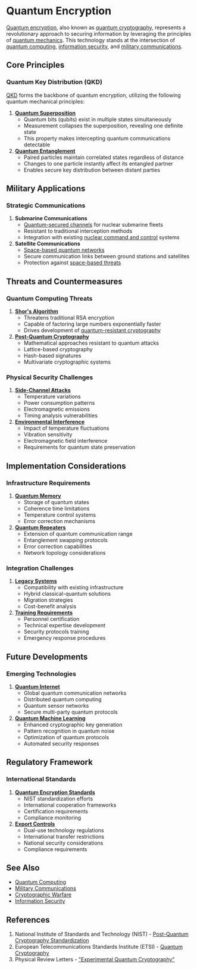 # Quantum Encryption

[Quantum encryption](QUANTUM_ENCRYPTION.md), also known as [quantum cryptography](../../../literary_products/joes_notes/QUANTUM_CRYPTOGRAPHY.md), represents a revolutionary approach to securing information by leveraging the principles of [quantum mechanics](../../../literary_products/joes_notes/QUANTUM_MECHANICS.md). This technology stands at the intersection of [quantum computing](../MISC/RENEWABLE_ENERGY.md), [information security](../../../literary_products/joes_notes/INFORMATION_SECURITY.md), and [military communications](../../../literary_products/joes_notes/MILITARY_COMMUNICATIONS.md).

## Core Principles

### Quantum Key Distribution (QKD)

[QKD](../../../literary_products/joes_notes/QUANTUM_KEY_DISTRIBUTION.md) forms the backbone of quantum encryption, utilizing the following quantum mechanical principles:

1. [**Quantum Superposition**](../../../literary_products/joes_notes/QUANTUM_SUPERPOSITION.md)
   * Quantum bits (qubits) exist in multiple states simultaneously
   * Measurement collapses the superposition, revealing one definite state
   * This property makes intercepting quantum communications detectable
2. [**Quantum Entanglement**](../../../literary_products/joes_notes/QUANTUM_ENTANGLEMENT.md)
   * Paired particles maintain correlated states regardless of distance
   * Changes to one particle instantly affect its entangled partner
   * Enables secure key distribution between distant parties

## Military Applications

### Strategic Communications

1. **Submarine Communications**
   * [Quantum-secured channels](../../../literary_products/joes_notes/QUANTUM_CHANNELS.md) for nuclear submarine fleets
   * Resistant to traditional interception methods
   * Integration with existing [nuclear command and control](../../../literary_products/joes_notes/NUCLEAR_COMMAND_CONTROL.md) systems
2. **Satellite Communications**
   * [Space-based quantum networks](../../../literary_products/joes_notes/SPACE_QUANTUM_NETWORKS.md)
   * Secure communication links between ground stations and satellites
   * Protection against [space-based threats](../../../literary_products/joes_notes/SPACE_THREATS.md)

## Threats and Countermeasures

### Quantum Computing Threats

1. [**Shor's Algorithm**](../../../literary_products/joes_notes/SHORS_ALGORITHM.md)
   * Threatens traditional RSA encryption
   * Capable of factoring large numbers exponentially faster
   * Drives development of [quantum-resistant cryptography](../../../literary_products/joes_notes/QUANTUM_RESISTANT_CRYPTOGRAPHY.md)
2. [**Post-Quantum Cryptography**](../CRYPTO/POST_QUANTUM_CRYPTOGRAPHY.md)
   * Mathematical approaches resistant to quantum attacks
   * Lattice-based cryptography
   * Hash-based signatures
   * Multivariate cryptographic systems

### Physical Security Challenges

1. [**Side-Channel Attacks**](../../../literary_products/joes_notes/SIDE_CHANNEL_ATTACKS.md)
   * Temperature variations
   * Power consumption patterns
   * Electromagnetic emissions
   * Timing analysis vulnerabilities
2. [**Environmental Interference**](../../../literary_products/joes_notes/QUANTUM_ENVIRONMENTAL_INTERFERENCE.md)
   * Impact of temperature fluctuations
   * Vibration sensitivity
   * Electromagnetic field interference
   * Requirements for quantum state preservation

## Implementation Considerations

### Infrastructure Requirements

1. [**Quantum Memory**](../../../literary_products/joes_notes/QUANTUM_MEMORY.md)
   * Storage of quantum states
   * Coherence time limitations
   * Temperature control systems
   * Error correction mechanisms
2. [**Quantum Repeaters**](../../../literary_products/joes_notes/QUANTUM_REPEATERS.md)
   * Extension of quantum communication range
   * Entanglement swapping protocols
   * Error correction capabilities
   * Network topology considerations

### Integration Challenges

1. [**Legacy Systems**](../../../literary_products/joes_notes/LEGACY_SYSTEMS_INTEGRATION.md)
   * Compatibility with existing infrastructure
   * Hybrid classical-quantum solutions
   * Migration strategies
   * Cost-benefit analysis
2. [**Training Requirements**](../../../literary_products/joes_notes/QUANTUM_TRAINING_REQUIREMENTS.md)
   * Personnel certification
   * Technical expertise development
   * Security protocols training
   * Emergency response procedures

## Future Developments

### Emerging Technologies

1. [**Quantum Internet**](../../../literary_products/joes_notes/QUANTUM_INTERNET.md)
   * Global quantum communication networks
   * Distributed quantum computing
   * Quantum sensor networks
   * Secure multi-party quantum protocols
2. [**Quantum Machine Learning**](../../../literary_products/joes_notes/QUANTUM_MACHINE_LEARNING.md)
   * Enhanced cryptographic key generation
   * Pattern recognition in quantum noise
   * Optimization of quantum protocols
   * Automated security responses

## Regulatory Framework

### International Standards

1. [**Quantum Encryption Standards**](../../../literary_products/joes_notes/QUANTUM_ENCRYPTION_STANDARDS.md)
   * NIST standardization efforts
   * International cooperation frameworks
   * Certification requirements
   * Compliance monitoring
2. [**Export Controls**](../../../literary_products/joes_notes/QUANTUM_EXPORT_CONTROLS.md)
   * Dual-use technology regulations
   * International transfer restrictions
   * National security considerations
   * Compliance requirements

## See Also

* [Quantum Computing](../MISC/RENEWABLE_ENERGY.md)
* [Military Communications](../../../literary_products/joes_notes/MILITARY_COMMUNICATIONS.md)
* [Cryptographic Warfare](../../../literary_products/joes_notes/CRYPTOGRAPHIC_WARFARE.md)
* [Information Security](../../../literary_products/joes_notes/INFORMATION_SECURITY.md)

## References

1. National Institute of Standards and Technology (NIST) - [Post-Quantum Cryptography Standardization](https://csrc.nist.gov/projects/post-quantum-cryptography)
2. European Telecommunications Standards Institute (ETSI) - [Quantum Cryptography](https://www.etsi.org/technologies/quantum-safe-cryptography)
3. Physical Review Letters - ["Experimental Quantum Cryptography"](https://journals.aps.org/prl)
